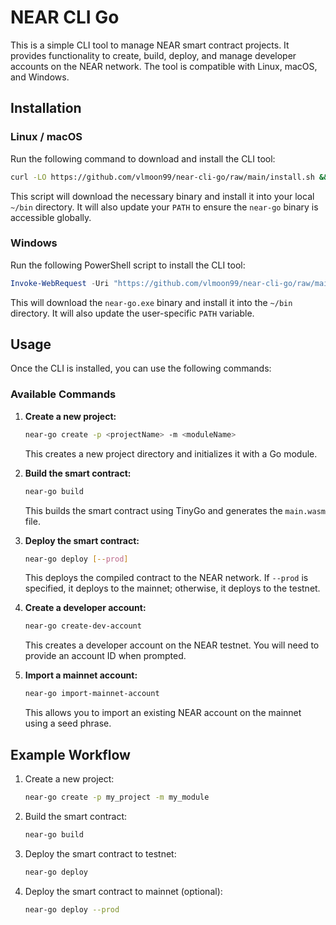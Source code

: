 # NEAR CLI Go

This is a simple CLI tool to manage NEAR smart contract projects. It provides functionality to create, build, deploy, and manage developer accounts on the NEAR network. The tool is compatible with Linux, macOS, and Windows.

## Installation

### Linux / macOS

Run the following command to download and install the CLI tool:

```bash
curl -LO https://github.com/vlmoon99/near-cli-go/raw/main/install.sh && bash install.sh
```

This script will download the necessary binary and install it into your local `~/bin` directory. It will also update your `PATH` to ensure the `near-go` binary is accessible globally.

### Windows

Run the following PowerShell script to install the CLI tool:

```powershell
Invoke-WebRequest -Uri "https://github.com/vlmoon99/near-cli-go/raw/main/install.ps1" -OutFile "install.ps1"; .\install.ps1
```

This will download the `near-go.exe` binary and install it into the `~/bin` directory. It will also update the user-specific `PATH` variable.

## Usage

Once the CLI is installed, you can use the following commands:

### Available Commands

1. **Create a new project:**

   ```bash
   near-go create -p <projectName> -m <moduleName>
   ```

   This creates a new project directory and initializes it with a Go module.

2. **Build the smart contract:**

   ```bash
   near-go build
   ```

   This builds the smart contract using TinyGo and generates the `main.wasm` file.

3. **Deploy the smart contract:**

   ```bash
   near-go deploy [--prod]
   ```

   This deploys the compiled contract to the NEAR network. If `--prod` is specified, it deploys to the mainnet; otherwise, it deploys to the testnet.

4. **Create a developer account:**

   ```bash
   near-go create-dev-account
   ```

   This creates a developer account on the NEAR testnet. You will need to provide an account ID when prompted.

5. **Import a mainnet account:**

   ```bash
   near-go import-mainnet-account
   ```

   This allows you to import an existing NEAR account on the mainnet using a seed phrase.

## Example Workflow

1. Create a new project:
   
   ```bash
   near-go create -p my_project -m my_module
   ```

2. Build the smart contract:
   
   ```bash
   near-go build
   ```

3. Deploy the smart contract to testnet:
   
   ```bash
   near-go deploy
   ```

4. Deploy the smart contract to mainnet (optional):

   ```bash
   near-go deploy --prod
   ```
